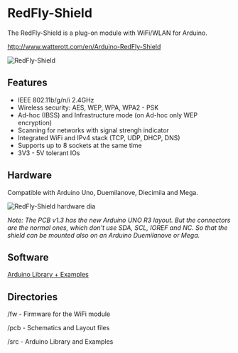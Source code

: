 # RedFly-Shield
The RedFly-Shield is a plug-on module with WiFi/WLAN for Arduino.

<http://www.watterott.com/en/Arduino-RedFly-Shield>

![RedFly-Shield](https://github.com/watterott/RedFly-Shield/raw/master/img/redfly-shield.jpg)


## Features
 * IEEE 802.11b/g/n/i 2.4GHz
 * Wireless security: AES, WEP, WPA, WPA2 - PSK
 * Ad-hoc (IBSS) and Infrastructure mode (on Ad-hoc only WEP encryption)
 * Scanning for networks with signal strengh indicator
 * Integrated WiFi and IPv4 stack (TCP, UDP, DHCP, DNS)
 * Supports up to 8 sockets at the same time
 * 3V3 - 5V tolerant IOs


## Hardware
Compatible with Arduino Uno, Duemilanove, Diecimila and Mega.

![RedFly-Shield hardware dia](https://github.com/watterott/RedFly-Shield/raw/master/img/hw_dia.png)

_Note: The PCB v1.3 has the new Arduino UNO R3 layout. But the connectors are the normal ones, which don't use SDA, SCL, IOREF and NC. So that the shield can be mounted also on an Arduino Duemilanove or Mega._

## Software
[Arduino Library + Examples](https://github.com/watterott/RedFly-Shield/downloads)


## Directories
 /fw  - Firmware for the WiFi module
 
 /pcb - Schematics and Layout files
 
 /src - Arduino Library and Examples
